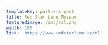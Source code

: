 ```yaml
---
templateKey: partners-post
title: Red Star Line Museum
featuredimage: /img/rsl.png
width: 100
link: 'https://www.redstarline.be/nl'
---
```

